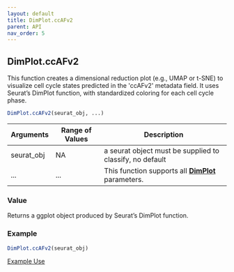 ```yaml
---
layout: default
title: DimPlot.ccAFv2
parent: API
nav_order: 5
---
```

## DimPlot.ccAFv2

This function creates a dimensional reduction plot (e.g., UMAP or t-SNE)
to visualize cell cycle states predicted in the 'ccAFv2' metadata field.
It uses Seurat’s DimPlot function, with standardized coloring for each
cell cycle phase.

``` r         
DimPlot.ccAFv2(seurat_obj, ...)
```

| Arguments  | Range of Values | Description                                                                                          |
|-------------------|-------------------|------------------------------------|
| seurat_obj | NA              | a seurat object must be supplied to classify, no default                                             |
| ...        | ...             | This function supports all [**DimPlot**](https://satijalab.org/seurat/reference/dimplot) parameters. |

### Value

Returns a ggplot object produced by Seurat’s DimPlot function.

### Example

``` r
DimPlot.ccAFv2(seurat_obj)
```

[Example
Use](https://plaisier-lab.github.io/ccafv2_R/src/U5.html#plotting-cell-cycle-states)
